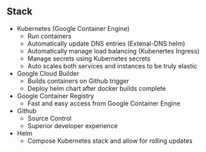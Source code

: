 ## Stack 
* Kubernetes (Google Container Engine)
   * Run containers
   * Automatically update DNS entries (Extenal-DNS helm)
   * Automatically manage load balancing (Kubenertes Ingress)
   * Manage secrets using Kubernetes secrets
   * Auto scales both services and instances to be truly elastic
* Google Cloud Builder
   * Builds containers on Github trigger
   * Deploy helm chart after docker builds complete 
* Google Container Registry
  * Fast and easy access from Google Container Engine
* Github
   * Source Control
   * Superior developer experience
* Helm
   * Compose Kubernetes stack and allow for rolling updates
